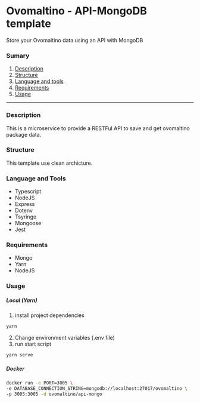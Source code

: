 # Ovomaltino - API-MongoDB template

Store your Ovomaltino data using an API with MongoDB

### Sumary
1. [Description](https://github.com/Ovomaltino/api-mongodb-ovomaltino#description "Description")
2. [Structure](https://github.com/Ovomaltino/api-mongodb-ovomaltino#structure "Structure")
3. [Language and tools](https://github.com/Ovomaltino/api-mongodb-ovomaltino#langauge-and-tools "Language and tools")
4. [Requirements](https://github.com/Ovomaltino/api-mongodb-ovomaltino#requirements "Requirements")
5. [Usage](https://github.com/Ovomaltino/api-mongodb-ovomaltino#usage "Usage")

------------
### Description
This is a microservice to provide a RESTFul API to save and get ovomaltino package data.

### Structure
This template use clean archicture.

### Language and Tools
* Typescript
* NodeJS
* Express
* Dotenv
* Tsyringe
* Mongoose
* Jest

### Requirements
* Mongo
* Yarn
* NodeJS

### Usage

##### Local (Yarn)
1. install project dependencies
```bash
yarn
```
2. Change environment variables (.env file)
3. run start script
```bash
yarn serve
```

##### Docker
```bash
docker run -e PORT=3005 \ 
-e DATABASE_CONNECTION_STRING=mongodb://localhost:27017/ovomaltino \
-p 3005:3005 -d ovomaltino/api-mongo
``` 
